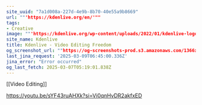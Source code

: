 ```yaml
---
site_uuid: "7a1d008a-227d-4e9b-8b70-40e55a9b8669"
url: ""'https://kdenlive.org/en/'""
tags:
- Creative
image: ""'https://kdenlive.org/wp-content/uploads/2022/01/kdenlive-logo-blank-500px.png'""
site_name: Kdenlive
title: Kdenlive - Video Editing Freedom
og_screenshot_url: ""https://og-screenshots-prod.s3.amazonaws.com/1366x768/80/false/13d37a5bfe3056e3bd5b71541b5c8322ec12993aa40b05019ba819e58c17eebb.jpeg""
last_jina_request: '2025-03-09T06:45:00.336Z'
jina_error: "Error occurred"
og_last_fetch: 2025-03-07T05:19:01.838Z
---
```

[[Video Editing]]

https://youtu.be/sYF43ruAHXk?si=Vi0qnHvDR2akfxED
